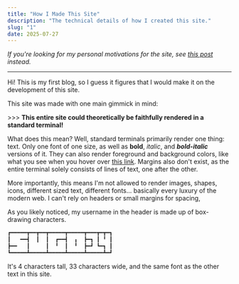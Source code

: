 ```yaml
---
title: "How I Made This Site"
description: "The technical details of how I created this site."
slug: "1"
date: 2025-07-27
---
```


*If you're looking for my personal motivations for the site, see [this post](/blog/2) instead.*

---

Hi! This is my first blog, so I guess it figures that I would make it on the development of this site.

This site was made with one main gimmick in mind:

\>>> **This entire site could theoretically be faithfully rendered in a standard terminal!**

What does this mean? Well, standard terminals primarily render one thing: text. Only one font of one size, as well as **bold**, *italic*, and ***bold-italic*** versions of it. They can also render foreground and background colors, like what you see when you hover over [this link](#). Margins also don't exist, as the entire terminal solely consists of lines of text, one after the other.

More importantly, this means I'm not allowed to render images, shapes, icons, different sized text, different fonts... basically every luxury of the modern web. I can't rely on headers or small margins for spacing,  

As you likely noticed, my username in the header is made up of box-drawing characters.

```cpp
┏━━━━━┳━━┳━━┳━━━━━┳━━━━━┳━━━┳━┳━┓
┃   ━━┫  ┃  ┃  ┏━━┫  ╻  ┣━┓ ┃ ╹ ┃
┣━━   ┃     ┃  ╹  ┃  ╹  ┣━┛ ┗━┓ ┃
┗━━━━━┻━━━━━┻━━━━━┻━━━━━┻━━━━━┻━┛
```

It's 4 characters tall, 33 characters wide, and the same font as the other text in this site.
